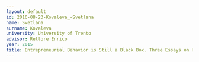 ```yaml
---
layout: default 
id: 2016-08-23-Kovaleva_-Svetlana
name: Svetlana
surname: Kovaleva 
university: University of Trento
advisor: Rettore Enrico
year: 2015
title: Entrepreneurial Behavior is Still a Black Box. Three Essays on How Entrepreneurial Learning and Perceptions Can Influence Entrepreneurial Behavior and Firm Performance
---
```

